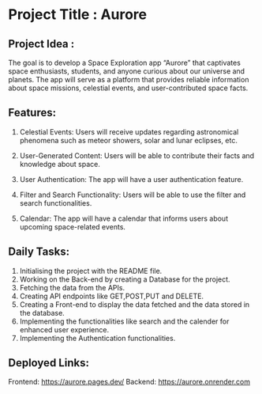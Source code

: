 # Project Title : Aurore

## Project Idea : 
The goal is to develop a Space Exploration app  “Aurore” that captivates space enthusiasts, students, and anyone curious about our universe and planets. The app will serve as a platform that provides reliable information about space missions, celestial events, and user-contributed space facts.

## Features:
1. Celestial Events: Users will receive updates regarding astronomical phenomena such as meteor showers, solar and lunar eclipses, etc.

2. User-Generated Content: Users will be able to contribute their facts and knowledge about space.

3. User Authentication: The app will have a user authentication feature.

4. Filter and Search Functionality: Users will be able to use the filter and search functionalities.

5. Calendar: The app will have a calendar that informs users about upcoming space-related events.


## Daily Tasks: 
1. Initialising the project with the README file.
2. Working on the Back-end by creating a Database for the project.
3. Fetching the data from the APIs.
4. Creating API endpoints like GET,POST,PUT and DELETE.
5. Creating a Front-end to display the data fetched and the data stored in the database.
6. Implementing the functionalities like search and the calender for enhanced user experience.
7. Implementing the Authentication functionalities.

## Deployed Links:
Frontend: https://aurore.pages.dev/ 
Backend: https://aurore.onrender.com

